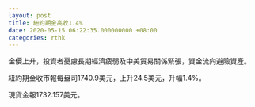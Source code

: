 ```yaml
---
layout: post
title: 紐約期金高收1.4%
date: 2020-05-15 06:22:35.000000000 +08:00
categories: rthk
---
```


金價上升，投資者憂慮長期經濟疲弱及中美貿易關係緊張，資金流向避險資產。

紐約期金收市報每盎司1740.9美元，上升24.5美元，升幅1.4%。

現貨金報1732.157美元。
